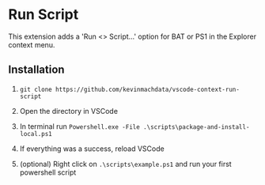 # Run Script

This extension adds a 'Run <> Script...' option for BAT or PS1 in the Explorer context menu.

## Installation

1. ```git clone https://github.com/kevinmachdata/vscode-context-run-script```

2. Open the directory in VSCode

3. In terminal run ```Powershell.exe -File .\scripts\package-and-install-local.ps1```

4. If everything was a success, reload VSCode

5. (optional) Right click on ```.\scripts\example.ps1``` and run your first powershell script 